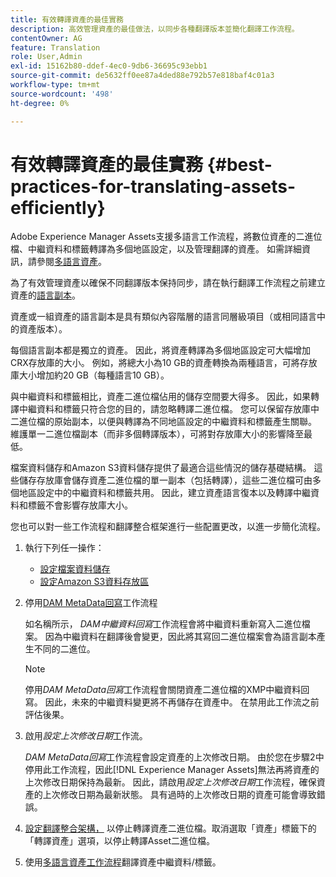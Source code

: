 ```yaml
---
title: 有效轉譯資產的最佳實務
description: 高效管理資產的最佳做法，以同步各種翻譯版本並簡化翻譯工作流程。
contentOwner: AG
feature: Translation
role: User,Admin
exl-id: 15162b80-ddef-4ec0-9db6-36695c93ebb1
source-git-commit: de5632ff0ee87a4ded88e792b57e818baf4c01a3
workflow-type: tm+mt
source-wordcount: '498'
ht-degree: 0%

---
```


# 有效轉譯資產的最佳實務 {#best-practices-for-translating-assets-efficiently}

Adobe Experience Manager Assets支援多語言工作流程，將數位資產的二進位檔、中繼資料和標籤轉譯為多個地區設定，以及管理翻譯的資產。 如需詳細資訊，請參閱[多語言資產](multilingual-assets.md)。

為了有效管理資產以確保不同翻譯版本保持同步，請在執行翻譯工作流程之前建立資產的[語言副本](preparing-assets-for-translation.md)。

資產或一組資產的語言副本是具有類似內容階層的語言同層級項目（或相同語言中的資產版本）。

每個語言副本都是獨立的資產。 因此，將資產轉譯為多個地區設定可大幅增加CRX存放庫的大小。 例如，將總大小為10 GB的資產轉換為兩種語言，可將存放庫大小增加約20 GB（每種語言10 GB）。

與中繼資料和標籤相比，資產二進位檔佔用的儲存空間要大得多。 因此，如果轉譯中繼資料和標籤只符合您的目的，請忽略轉譯二進位檔。 您可以保留存放庫中二進位檔的原始副本，以便與轉譯為不同地區設定的中繼資料和標籤產生關聯。 維護單一二進位檔副本（而非多個轉譯版本），可將對存放庫大小的影響降至最低。

檔案資料儲存和Amazon S3資料儲存提供了最適合這些情況的儲存基礎結構。 這些儲存存放庫會儲存資產二進位檔的單一副本（包括轉譯），這些二進位檔可由多個地區設定中的中繼資料和標籤共用。 因此，建立資產語言復本以及轉譯中繼資料和標籤不會影響存放庫大小。

您也可以對一些工作流程和翻譯整合框架進行一些配置更改，以進一步簡化流程。

1. 執行下列任一操作：

   * [設定檔案資料儲存](/help/sites-deploying/data-store-config.md)
   * [設定Amazon S3資料存放區](/help/sites-deploying/data-store-config.md)

1. 停用[DAM MetaData回寫](/help/sites-administering/workflow-offloader.md#disable-offloading)工作流程

   如名稱所示， *DAM中繼資料回寫*&#x200B;工作流程會將中繼資料重新寫入二進位檔案。 因為中繼資料在翻譯後會變更，因此將其寫回二進位檔案會為語言副本產生不同的二進位。

   >[!NOTE]
   >
   >停用&#x200B;*DAM MetaData回寫*&#x200B;工作流程會關閉資產二進位檔的XMP中繼資料回寫。 因此，未來的中繼資料變更將不再儲存在資產中。 在禁用此工作流之前評估後果。

1. 啟用&#x200B;*設定上次修改日期*&#x200B;工作流。

   *DAM MetaData回寫*&#x200B;工作流程會設定資產的上次修改日期。 由於您在步驟2中停用此工作流程，因此[!DNL Experience Manager Assets]無法再將資產的上次修改日期保持為最新。 因此，請啟用&#x200B;*設定上次修改日期*&#x200B;工作流程，確保資產的上次修改日期為最新狀態。 具有過時的上次修改日期的資產可能會導致錯誤。

1. [設定翻譯整合架構，](/help/sites-administering/tc-tic.md) 以停止轉譯資產二進位檔。取消選取「資產」標籤下的「轉譯資產」選項，以停止轉譯Asset二進位檔。
1. 使用[多語言資產工作流程](multilingual-assets.md)翻譯資產中繼資料/標籤。
